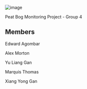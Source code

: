 
![image](https://github.com/ejagombar/2022_Group_4/assets/77460324/f5c78099-cb64-4497-86d0-4b6a5bad01d9)

Peat Bog Monitoring Project - Group 4


## Members
Edward Agombar

Alex Morton

Yu Liang Gan

Marquis Thomas

Xiang Yong Gan
